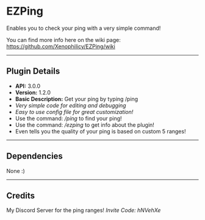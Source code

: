 # EZPing
Enables you to check your ping with a very simple command!

You can find more info here on the wiki page: https://github.com/Xenophilicy/EZPing/wiki
***
## Plugin Details
* **API:** 3.0.0
* **Version:** 1.2.0
* **Basic Description:** Get your ping by typing /ping
* _Very simple code for editing and debugging_
* _Easy to use config file for great customization!_
* Use the command: _/ping_ to find your ping!
* Use the command: _/ezping_ to get info about the plugin!
* Even tells you the quality of your ping is based on custom 5 ranges!
***
## Dependencies
None :)
***
## Credits
My Discord Server for the ping ranges! *Invite Code: hNVehXe*

